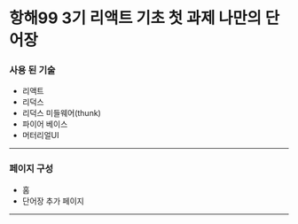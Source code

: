 # 항해99 3기 리액트 기초 첫 과제 나만의 단어장

### 사용 된 기술

- 리액트
- 리덕스
- 리덕스 미들웨어(thunk)
- 파이어 베이스
- 머터리얼UI

---

### 페이지 구성

- 홈
- 단어장 추가 페이지

---
